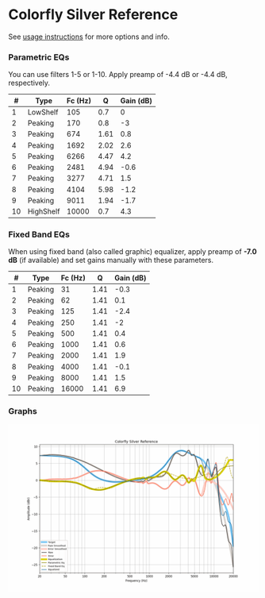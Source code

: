 # Colorfly Silver Reference
See [usage instructions](https://github.com/jaakkopasanen/AutoEq#usage) for more options and info.

### Parametric EQs
You can use filters 1-5 or 1-10. Apply preamp of -4.4 dB or -4.4 dB, respectively.

|   # | Type      |   Fc (Hz) |    Q |   Gain (dB) |
|-----|-----------|-----------|------|-------------|
|   1 | LowShelf  |       105 | 0.7  |         0   |
|   2 | Peaking   |       170 | 0.8  |        -3   |
|   3 | Peaking   |       674 | 1.61 |         0.8 |
|   4 | Peaking   |      1692 | 2.02 |         2.6 |
|   5 | Peaking   |      6266 | 4.47 |         4.2 |
|   6 | Peaking   |      2481 | 4.94 |        -0.6 |
|   7 | Peaking   |      3277 | 4.71 |         1.5 |
|   8 | Peaking   |      4104 | 5.98 |        -1.2 |
|   9 | Peaking   |      9011 | 1.94 |        -1.7 |
|  10 | HighShelf |     10000 | 0.7  |         4.3 |

### Fixed Band EQs
When using fixed band (also called graphic) equalizer, apply preamp of **-7.0 dB** (if available) and set gains manually with these parameters.

|   # | Type    |   Fc (Hz) |    Q |   Gain (dB) |
|-----|---------|-----------|------|-------------|
|   1 | Peaking |        31 | 1.41 |        -0.3 |
|   2 | Peaking |        62 | 1.41 |         0.1 |
|   3 | Peaking |       125 | 1.41 |        -2.4 |
|   4 | Peaking |       250 | 1.41 |        -2   |
|   5 | Peaking |       500 | 1.41 |         0.4 |
|   6 | Peaking |      1000 | 1.41 |         0.6 |
|   7 | Peaking |      2000 | 1.41 |         1.9 |
|   8 | Peaking |      4000 | 1.41 |        -0.1 |
|   9 | Peaking |      8000 | 1.41 |         1.5 |
|  10 | Peaking |     16000 | 1.41 |         6.9 |

### Graphs
![](./Colorfly%20Silver%20Reference.png)
